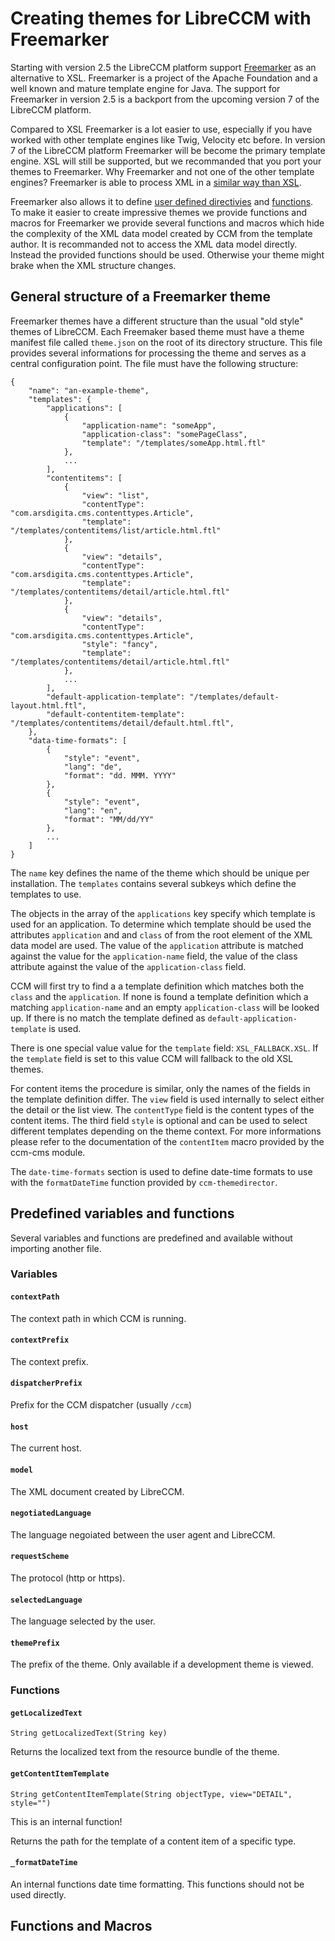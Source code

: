 # Creating themes for LibreCCM with Freemarker

Starting with version 2.5 the LibreCCM platform support 
[Freemarker](https://freemarker.apache.org) as an alternative to XSL. 
Freemarker is a project of the Apache Foundation and a well known and 
mature template engine for Java. The support for Freemarker in version 2.5 
is a backport from the upcoming version 7 of the LibreCCM platform. 

Compared to XSL Freemarker is a lot easier to use, especially if you have
worked with other template engines like Twig, Velocity etc before. In 
version 7 of the LibreCCM platform Freemarker will be become the primary 
template  engine. XSL will still be supported, but we recommanded that you 
port your themes to Freemarker. Why Freemarker and not one of the other 
template  engines? Freemarker is able to process XML in a 
[similar way than XSL](https://freemarker.apache.org/docs/xgui.html). 

Freemarker also allows it to define 
[user defined directivies](https://freemarker.apache.org/docs/dgui_misc_userdefdir.html)
and [functions](https://freemarker.apache.org/docs/ref_directive_function.html).
To make it easier to create impressive themes we provide functions and
macros for Freemarker we provide several functions and macros which hide the
complexity of the XML data model created by CCM from the template author. 
It is recommanded not to access the XML data model directly. Instead the 
provided functions should be used. Otherwise your theme might brake when 
the XML structure changes. 

## General structure of a Freemarker theme

Freemarker themes have a different structure than the usual "old style" themes 
of LibreCCM. Each Freemaker based theme must have a theme manifest file
called `theme.json` on the root of its directory structure. This file
provides several informations for processing the theme and serves as a
central configuration point. The file must have the following structure:

    {
        "name": "an-example-theme",
        "templates": {
            "applications": [
                {
                    "application-name": "someApp",
                    "application-class": "somePageClass",
                    "template": "/templates/someApp.html.ftl"
                },
                ...                
            ],
            "contentitems": [
                {
                    "view": "list",
                    "contentType": "com.arsdigita.cms.contenttypes.Article",
                    "template": "/templates/contentitems/list/article.html.ftl"
                },
                {
                    "view": "details",
                    "contentType": "com.arsdigita.cms.contenttypes.Article",
                    "template": "/templates/contentitems/detail/article.html.ftl"
                },
                {
                    "view": "details",                    
                    "contentType": "com.arsdigita.cms.contenttypes.Article",
                    "style": "fancy",
                    "template": "/templates/contentitems/detail/article.html.ftl"
                },
                ...
            ],
            "default-application-template": "/templates/default-layout.html.ftl",
            "default-contentitem-template": "/templates/contentitems/detail/default.html.ftl",
        },
        "data-time-formats": [
            {
                "style": "event",
                "lang": "de",
                "format": "dd. MMM. YYYY"
            },
            {
                "style": "event",
                "lang": "en",
                "format": "MM/dd/YY"
            },
            ...
        ]
    }

The `name` key defines the name of the theme which should be unique per
installation. The `templates` contains several subkeys which define the 
templates to use.

The objects in the array of the `applications` key specify which template is
used for an application. To determine which template should be used the 
attributes `application` and and `class` of from the root element of the
XML data model are used. The value of the `application` attribute is matched
against the value for the `application-name` field, the value of the class 
attribute against the value of the `application-class` field.

CCM will first try to find a a template definition 
which matches both the `class` and the `application`. If none is found 
a template definition which a matching `application-name` and an empty 
`application-class` will be looked up. If there is no match the template defined
as `default-application-template` is used. 

There is one special value value for the `template` field: `XSL_FALLBACK.XSL`. 
If the `template` field is set to this value CCM will fallback to the old XSL 
themes.

For content items the procedure is similar, only the names of the fields in the 
template definition differ. The `view` field is used internally to select either
the detail or the list view. The `contentType` field is the content types of the
content items. The third field `style` is optional and can be used to select
different templates depending on the theme context. For more informations please
refer to the documentation of the `contentItem` macro provided by the ccm-cms 
module.

The `date-time-formats` section is used to define date-time formats to use
with the `formatDateTime` function provided by `ccm-themedirector`.

## Predefined variables and functions

Several variables and functions are predefined and available without 
importing another file. 

### Variables

#### `contextPath`

The context path in which CCM is running.

#### `contextPrefix`

The context prefix.

#### `dispatcherPrefix`

Prefix for the CCM dispatcher (usually `/ccm`)

#### `host`

The current host.

#### `model`

The XML document created by LibreCCM.

#### `negotiatedLanguage`

The language negoiated between the user agent and LibreCCM.

#### `requestScheme`

The protocol (http or https).

#### `selectedLanguage`

The language selected by the user.

#### `themePrefix`

The prefix of the theme. Only available if a development theme is viewed.

### Functions

#### `getLocalizedText`

```
String getLocalizedText(String key)
```

Returns the localized text from the resource bundle of the theme. 

#### `getContentItemTemplate` 

```
String getContentItemTemplate(String objectType, view="DETAIL", style="")
```

This is an internal function!

Returns the path for the template of a content item of a specific type. 

#### `_formatDateTime`

An internal functions date time formatting. This functions should not be
used directly.

## Functions and Macros




